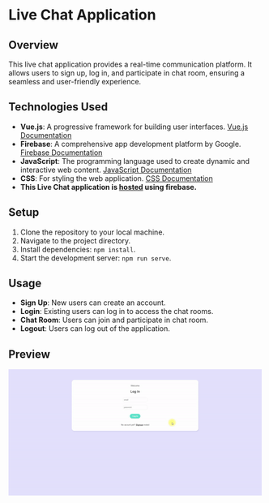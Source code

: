 
# Live Chat Application

## Overview
This live chat application provides a real-time communication platform. It allows users to sign up, log in, and participate in chat room, ensuring a seamless and user-friendly experience.

## Technologies Used
- **Vue.js**: A progressive framework for building user interfaces. [Vue.js Documentation](https://vuejs.org/)
- **Firebase**: A comprehensive app development platform by Google. [Firebase Documentation](https://firebase.google.com/)
- **JavaScript**: The programming language used to create dynamic and interactive web content. [JavaScript Documentation](https://developer.mozilla.org/en-US/docs/Web/JavaScript)
- **CSS**: For styling the web application. [CSS Documentation](https://developer.mozilla.org/en-US/docs/Web/CSS)
- **This Live Chat application is [hosted](https://vue-blog-abe6a.web.app/) using firebase.**

## Setup
1. Clone the repository to your local machine.
2. Navigate to the project directory.
3. Install dependencies: `npm install`.
4. Start the development server: `npm run serve`.

## Usage
- **Sign Up**: New users can create an account.
- **Login**: Existing users can log in to access the chat rooms.
- **Chat Room**: Users can join and participate in chat room.
- **Logout**: Users can log out of the application.

## Preview
<img src="Preview.gif" alt="Preview" width="500">

